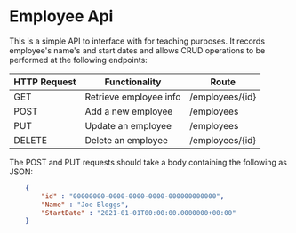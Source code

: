# Employee Api

This is a simple API to interface with for teaching purposes. It records employee's name's and start dates and allows CRUD operations to be performed at the following endpoints:

| HTTP Request			| Functionality 				| Route 			|
| ------------- 		| ---------------------------	| ------------- 	|
| GET  					| Retrieve employee info  		| /employees/{id}	|
| POST  				| Add a new employee  			| /employees		|
| PUT  					| Update an employee  			| /employees		|
| DELETE  				| Delete an employee  			| /employees/{id}	|

The POST  and PUT requests should take a body containing the following as JSON:

```JSON
	{
		"id" : "00000000-0000-0000-0000-000000000000",
		"Name" : "Joe Bloggs",
		"StartDate" : "2021-01-01T00:00:00.0000000+00:00"
	}
```
